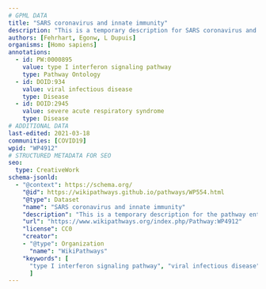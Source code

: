 ```yaml
---
# GPML DATA
title: "SARS coronavirus and innate immunity"
description: "This is a temporary description for SARS coronavirus and innate immunity"
authors: [Fehrhart, Egonw, L Dupuis]
organisms: [Homo sapiens]
annotations:
  - id: PW:0000895
    value: type I interferon signaling pathway
    type: Pathway Ontology
  - id: DOID:934
    value: viral infectious disease
    type: Disease
  - id: DOID:2945
    value: severe acute respiratory syndrome
    type: Disease
# ADDITIONAL DATA
last-edited: 2021-03-18
communities: [COVID19]
wpid: "WP4912"
# STRUCTURED METADATA FOR SEO
seo:
  type: CreativeWork
schema-jsonld:
  - "@context": https://schema.org/
    "@id": https://wikipathways.github.io/pathways/WP554.html
    "@type": Dataset
    "name": "SARS coronavirus and innate immunity"
    "description": "This is a temporary description for the pathway entitled: SARS coronavirus and innate immunity"
    "url": "https://www.wikipathways.org/index.php/Pathway:WP4912"
    "license": CC0
    "creator":
    - "@type": Organization
      "name": "WikiPathways"
    "keywords": [
      "type I interferon signaling pathway", "viral infectious disease", "severe acute respiratory syndrome",
      ]
---
```


